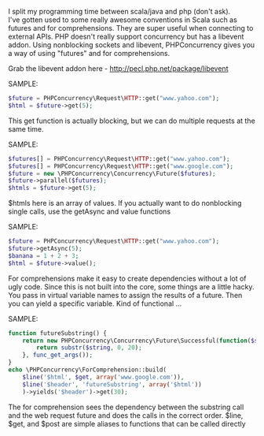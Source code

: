 I split my programming time between scala/java and php (don't ask).  
I've gotten used to some really awesome conventions in Scala such as
futures and for comprehensions.  They are super useful when connecting
to external APIs.  PHP doesn't really support concurrency
but has a libevent addon.  Using nonblocking sockets and libevent, 
PHPConcurrency gives you a way of using "futures" and for comprehensions.

Grab the libevent addon here - http://pecl.php.net/package/libevent

SAMPLE:
```php
$future = PHPConcurrency\Request\HTTP::get("www.yahoo.com");
$html = $future->get(5);
```

This get function is actually blocking, but we can do multiple
requests at the same time.

SAMPLE:
```php
$futures[] = PHPConcurrency\Request\HTTP::get("www.yahoo.com");
$futures[] = PHPConcurrency\Request\HTTP::get("www.google.com");
$future = new \PHPConcurrency\Concurrency\Future($futures);
$future->parallel($futures);
$htmls = $future->get(5);
```

$htmls here is an array of values.  If you actually want to do nonblocking
single calls, use the getAsync and value functions

SAMPLE: 
```php
$future = PHPConcurrency\Request\HTTP::get("www.yahoo.com"); 
$future->getAsync(5); 
$banana = 1 + 2 + 3; 
$html = $future->value(); 
```

For comprehensions make it easy to create dependencies without 
a lot of ugly code.  Since this is not built into the core, some
things are a little hacky.  You pass in virtual variable names to
assign the results of a future.  Then you can yield a specific variable.
Kind of functional ...

SAMPLE: 
```php
function futureSubstring() { 
	return new PHPConcurrency\Concurrency\Future\Successful(function($string) { 
		return substr($string, 0, 20); 
	}, func_get_args()); 
} 
echo \PHPConcurrency\ForComprehension::build( 
	$line('$html', $get, array('www.google.com')), 
	$line('$header', 'futureSubstring', array('$html')) 
	)->yields('$header')->get(30); 
```
 
The for comprehension sees the dependency between the substring call
and the web request future and does the calls in the correct
order.  $line, $get, and $post are simple aliases to functions that
can be called directly

